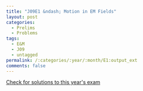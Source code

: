 ```yaml
---
title: "J09E1 &ndash; Motion in EM Fields"
layout: post
categories:
  - Prelims
  - Problems
tags:
  - E&M
  - J09
  - untagged
permalink: /:categories/:year/:month/E1:output_ext
comments: false
---
```

<object data="2009J1E.pdf" type="application/pdf" width="100%" height="500"></object>
<div class="message"><a href='https://princetonprelim.com/prelim/22/'>Check for solutions to this year's exam</a></div>